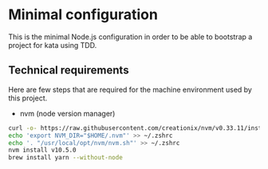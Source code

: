 # Minimal configuration

This is the minimal Node.js configuration in order to be able 
to bootstrap a project for kata using TDD.

## Technical requirements

Here are few steps that are required for 
the machine environment used by this project. 

- nvm (node version manager)
```sh
curl -o- https://raw.githubusercontent.com/creationix/nvm/v0.33.11/install.sh | bash
echo 'export NVM_DIR="$HOME/.nvm"' >> ~/.zshrc
echo '. "/usr/local/opt/nvm/nvm.sh"' >> ~/.zshrc
nvm install v10.5.0
brew install yarn --without-node
```
